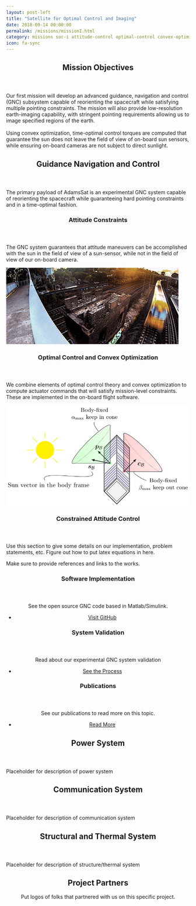 ```yaml
---
layout: post-left
title: "Satellite for Optimal Control and Imaging"
date: 2018-09-14 00:00:00
permalink: /missions/missionI.html
category: missions soc-i attitude-control optimal-control convex-optimization optimal-spacecraft-attitude-motion
icon: fa-sync
---
```

<section class="wrapper style2 container">
	<header> <h2> Mission Objectives </h2> </header>
	<p> Our first mission will develop an advanced guidance, navigation and control (GNC) subsystem capable of reorienting the spacecraft while satisfying multiple pointing constraints. The mission will also provide low-resolution earth-imaging capability, with stringent pointing requirements allowing us to image specified regions of the earth. <br/><br/>
	Using convex optimization, time-optimal control torques are computed that guarantee the sun does not leave the field of view of on-board sun sensors, while ensuring on-board cameras are not subject to direct sunlight. </p>
</section>
<!-- One -->
<section class="wrapper style4">		
	<header><h2> Guidance Navigation and Control </h2></header>
			<p> The primary payload of AdamsSat is an experimental GNC system capable of reorienting the spacecraft while guaranteeing hard pointing constraints and in a time-optimal fashion.</p>			
	<div class="row">
		<div class="4u">
		<!-- Sidebar -->
			<div class="sidebar">
				<section>
					<header>
					<h3>Attitude Constraints</h3>
					</header>
					<p>The GNC system guarantees that attitude maneuvers can be accomplished with the sun in the field of view of a sun-sensor, while not in the field of view of our on-board camera. </p>
<!-- 					<footer>
					<ul class="buttons">
						<li><a href="#" class="button small">Learn More</a></li>
					</ul>
					</footer> -->
				</section>
				<section>
				<a href="#" class="image featured"><img src="/images/pic01.jpg" alt="" /></a>
					<header>
					<h3>Optimal Control and Convex Optimization</h3>
					</header>
					<p>We combine elements of optimal control theory and convex optimization to compute actuator commands that will satisfy mission-level constraints. These are implemented in the on-board flight software.</p>
				</section>
			</div>
		</div>
		<div class="8u skel-cell-important">								
		<!-- Content -->
			<div class="content">
				<section>
					<a href="#" class="imagenb featured"><img src="/images/tikz_cubesat_1.jpg" alt="" /></a>
						<header>
						<h3>Constrained Attitude Control</h3>
						</header>
						<p>Use this section to give some details on our implementation, problem statements, etc. Figure out how to put latex equations in here.</p>
						<p>Make sure to provide references and links to the works. </p>
				</section>
			</div>
		</div>
	</div>			
	<div class="row">
		<div class="4u">						
			<section>
				<center>
					<header>
						<h3>Software Implementation</h3>
					</header>
					<p>See the open source GNC code based in Matlab/Simulink.</p>
					<footer>
						<ul class="buttons">
						<li><a href="https://github.com/tpreynolds/uw_cubesat_adcs" class="button small special">Visit GitHub</a></li>
						</ul>
					</footer>
				</center>	
			</section>					
		</div>
		<div class="4u">						
			<section>
				<center>
					<header>
						<h3>System Validation</h3>
					</header>
					<p>Read about our experimental GNC system validation</p>
					<footer>
						<ul class="buttons">
							<li><a href="#" class="button small special">See the Process</a></li>
						</ul>
					</footer>
				</center>
			</section>				
		</div>
		<div class="4u">						
			<section>
				<center>
					<header>
						<h3>Publications</h3>
					</header>
						<p>See our publications to read more on this topic.</p>
					<footer>
						<ul class="buttons">
							<li><a href="/publications.html" class="button small special">Read More</a></li>
						</ul>
					</footer>
				</center>
			</section>						
		</div>
	</div>		
</section>
<!-- Other Subsystems -->
<section class="wrapper style4 container">
	<header> <h2> Power System </h2> </header>
	<p> Placeholder for description of power system </p>
</section>

<section class="wrapper style4 container">
	<header> <h2> Communication System </h2> </header>
	<p> Placeholder for description of communication system </p>
</section>

<section class="wrapper style4 container">
	<header> <h2> Structural and Thermal System </h2> </header>
	<p> Placeholder for description of structure/thermal system </p>
</section>

<section id="cta">			
	<header>
		<h2><strong> Project Partners </strong></h2>
		<p>Put logos of folks that partnered with us on this specific project.</p>
	</header>	
</section>	


